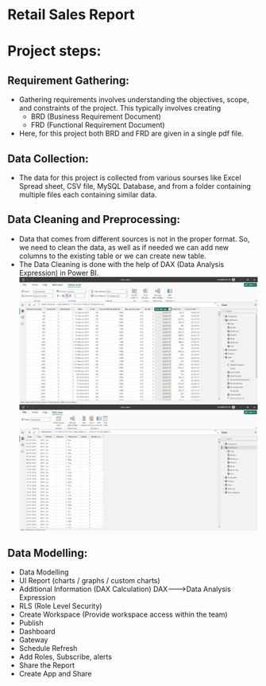 # Retail Sales Report

# Project steps:

## Requirement Gathering:
* Gathering requirements involves understanding the objectives, scope, and constraints of the project. This typically involves creating
    * BRD (Business Requirement Document)
    * FRD (Functional Requirement Document)
* Here, for this project both BRD and FRD are given in a single pdf file.

## Data Collection:
* The data for this project is collected from various sourses like Excel Spread sheet, CSV file, MySQL Database, and from a folder containing multiple files each containing similar data.

## Data Cleaning and Preprocessing:
* Data that comes from different sources is not in the proper format. So, we need to clean the data, as well as if needed we can add new columns to the existing table or we can create new table.
* The Data Cleaning is done with the help of DAX (Data Analysis Expression) in Power BI.
![Creating New Columns](https://github.com/yuvaneshkm/Retail-Sales-Analysis/blob/main/screenshorts/Creating%20new%20columns.png)
![Creating New Table for Datemaster](https://github.com/yuvaneshkm/Retail-Sales-Analysis/blob/main/screenshorts/Creating%20new%20table.png)

## Data Modelling:


* Data Modelling
* UI Report (charts / graphs / custom charts)
* Additional Information (DAX Calculation) DAX--->Data Analysis Expression
* RLS (Role Level Security)
* Create Workspace (Provide workspace access within the team)
* Publish
* Dashboard
* Gateway
* Schedule Refresh
* Add Roles, Subscribe, alerts
* Share the Report
* Create App and Share